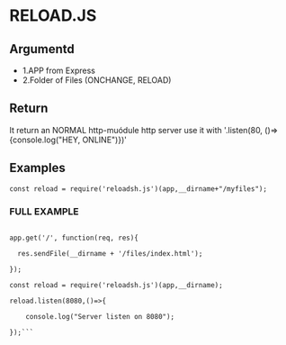 # RELOAD.JS
## Argumentd
- 1.APP from Express
- 2.Folder of Files (ONCHANGE, RELOAD)

## Return
It return an NORMAL http-muódule http server
use it with '.listen(80, ()=>{console.log("HEY, ONLINE")})'

## Examples
```const reload = require('reloadsh.js')(app,__dirname+"/myfiles");```

### FULL EXAMPLE
```const app = require('express')();

app.get('/', function(req, res){

  res.sendFile(__dirname + '/files/index.html');

});

const reload = require('reloadsh.js')(app,__dirname);

reload.listen(8080,()=>{

	console.log("Server listen on 8080");

});```
